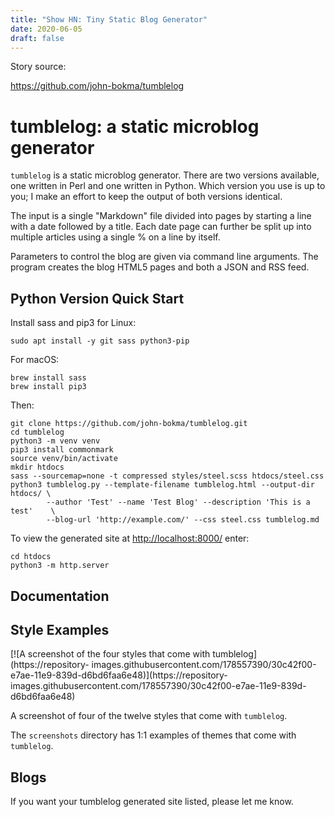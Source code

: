 ```yaml
---
title: "Show HN: Tiny Static Blog Generator" 
date: 2020-06-05 
draft: false 
---
```


Story source:

https://github.com/john-bokma/tumblelog


# tumblelog: a static microblog generator

`tumblelog` is a static microblog generator. There are two versions available,
one written in Perl and one written in Python. Which version you use is up to
you; I make an effort to keep the output of both versions identical.

The input is a single "Markdown" file divided into pages by starting a line
with a date followed by a title. Each date page can further be split up into
multiple articles using a single % on a line by itself.

Parameters to control the blog are given via command line arguments. The
program creates the blog HTML5 pages and both a JSON and RSS feed.

## Python Version Quick Start

Install sass and pip3 for Linux:

    
    
    sudo apt install -y git sass python3-pip

For macOS:

    
    
    brew install sass
    brew install pip3

Then:

    
    
    git clone https://github.com/john-bokma/tumblelog.git
    cd tumblelog
    python3 -m venv venv
    pip3 install commonmark
    source venv/bin/activate
    mkdir htdocs
    sass --sourcemap=none -t compressed styles/steel.scss htdocs/steel.css
    python3 tumblelog.py --template-filename tumblelog.html --output-dir htdocs/ \
            --author 'Test' --name 'Test Blog' --description 'This is a test'    \
            --blog-url 'http://example.com/' --css steel.css tumblelog.md

To view the generated site at <http://localhost:8000/> enter:

    
    
    cd htdocs
    python3 -m http.server
    

## Documentation

## Style Examples

[![A screenshot of the four styles that come with
tumblelog](https://repository-
images.githubusercontent.com/178557390/30c42f00-e7ae-11e9-839d-d6bd6faa6e48)](https://repository-
images.githubusercontent.com/178557390/30c42f00-e7ae-11e9-839d-d6bd6faa6e48)

A screenshot of four of the twelve styles that come with `tumblelog`.

The `screenshots` directory has 1:1 examples of themes that come with
`tumblelog`.

## Blogs

If you want your tumblelog generated site listed, please let me know.

